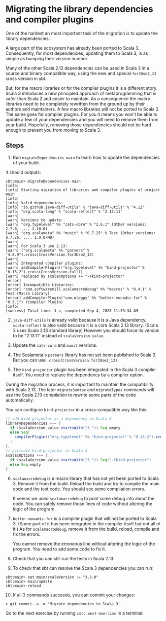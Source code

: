 # Migrating the library dependencies and compiler plugins

One of the hardest an most important task of the migration is to update the
library dependencies.

A large part of the ecosystem has already been ported to Scala 3. Consequently,
for most dependencies, updating them to Scala 3, is as simple as bumping their
version number.

Many of the other Scala 2.13 dependencies can be used in Scala 3 in a source and
binary compatible way, using the new and special `for3Use2_13` cross version in
sbt.

But, for the macro libraries or for the compiler plugins it is a different
story. Scala 3 introduces a new principled approach of metaprogramming that is
safer than Scala 2 and easier to maintain. As a consequence the macro libraries
need to be completely rewritten from the ground up by their authors and
maintainers. A few macro libraries will not be ported to Scala 3. The same goes
for compiler plugins. For you it means you won't be able to update a few of your
dependencies and you will need to remove them from your build. Hopefully,
removing those dependencies should not be hard enough to prevent you from moving
to Scala 3.

## Steps

1. Run `migrateDependencies main` to learn how to update the dependencies of
   your build.

It should outputs:

```shell
sbt:main> migrateDependencies main
[info] 
[info] Starting migration of libraries and compiler plugins of project main
[info] 
[info] Valid dependencies:
[info] "io.github.java-diff-utils" % "java-diff-utils" % "4.12"
[info] "org.scala-lang" % "scala-reflect" % "2.13.11"
[warn] 
[warn] Versions to update:
[warn] "org.typelevel" %% "cats-core" % "2.6.1" (Other versions: 2.7.0, ..., 2.10.0)
[warn] "org.scalameta" %% "munit" % "0.7.25" % Test (Other versions: 0.7.26, ..., 1.0.0-M8)
[warn] 
[warn] For Scala 3 use 2.13:
[warn] ("org.scalameta" %% "parsers" % "4.8.9").cross(CrossVersion.for3Use2_13)
[warn] 
[warn] Integrated compiler plugins:
[warn] addCompilerPlugin(("org.typelevel" %% "kind-projector" % "0.13.2").cross(CrossVersion.full))
[warn] replaced by scalacOptions += "-Ykind-projector"
[error] 
[error] Incompatible Libraries:
[error] "com.softwaremill.scalamacrodebug" %% "macros" % "0.4.1" % Test (Macro Library)
[error] addCompilerPlugin("com.olegpy" %% "better-monadic-for" % "0.3.1") (Compiler Plugin)
[info] 
[success] Total time: 1 s, completed Sep 4, 2023 11:39:34 AM
```

2. `java-diff-utils` is already valid because it is a Java dependency.
   `scala-reflect` is also valid because it is a core Scala 2.13 library. (Scala
   3 uses Scala 2.13 standard library) However you should force its version to
   be "2.13.11" instead of `scalaVersion.value`.

3. Update the `cats-core` and `munit` versions.

4. The Scalameta's `parsers` library has not yet been published to Scala 3. But
   you can use `.cross(CrossVersion.for3Use2_13)`.

5. The `kind-projector` plugin has been integrated in the Scala 3 compiler
   itself. You need to replace the dependency by a compiler option.

During the migration process, it is important to maintain the compatibility with
Scala 2.13. The later `migrateSyntax` and `migrateTypes` commands will use the
Scala 2.13 compilation to rewrite some parts of the code automatically.

You can configure `kind-projector` in a cross-compatible way like this:

```scala
// add kind-projector as a dependency on Scala 2
libraryDependencies ++= {
  if (scalaVersion.value.startsWith("3.")) Seq.empty
  else Seq(
    compilerPlugin(("org.typelevel" %% "kind-projector" % "0.13.2").cross(CrossVersion.full))
  )
},
// activate kind-projector in Scala 3
scalacOptions ++= {
  if (scalaVersion.value.startsWith("3.")) Seq("-Ykind-projector")
  else Seq.empty
}
```

6. `scalamacrodebug` is a macro library that has not yet been ported to Scala 3.
   Remove it from the build. Reload the build and try to compile the main code
   and the test code. You should see some compilation errors.
   
   It seems we used `scalamacrodebug` to print some debug info about the code.
   You can safely remove those lines of code without altering the logic of the
   program.

7. `better-monadic-for` is a compiler plugin that will not be ported to Scala 3.
   (Some part of it has been integrated in the compiler itself but not all of
   it.) As for `scalamacrodebug`, remove it from the build, reload, compile and
   fix the errors.
   
   You cannot remove the erroneous line without altering the logic of the
   program. You need to add some code to fix it.

8. Check that you can still run the tests in Scala 2.13.

9. To check that sbt can resolve the Scala 3 dependencies you can run:

```
sbt:main> set main/scalaVersion := "3.3.0"
sbt:main> main/update
sbt:main> reload
```

10. If all 3 commands succeeds, you can commit your changes:

```shell
> git commit -a -m 'Migrate dependencies to Scala 3'
```

Go to the next exercise by running `cmtc next-exercise` in a terminal.
